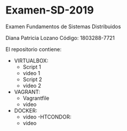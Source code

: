 # Examen-SD-2019
Examen Fundamentos de Sistemas Distribuidos

Diana Patricia Lozano
Código: 1803288-7721

El repositorio contiene:
- VIRTUALBOX:
  * Script 1
  * video 1
  * Script 2
  * video 2
- VAGRANT:
  * Vagrantfile
  * video
- DOCKER:
  * video
-HTCONDOR:
  * video

